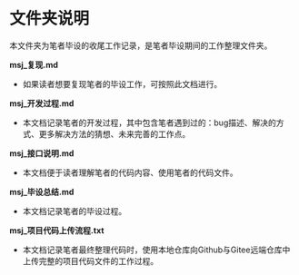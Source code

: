 # 文件夹说明

本文件夹为笔者毕设的收尾工作记录，是笔者毕设期间的工作整理文件夹。

**msj_复现.md**

* 如果读者想要复现笔者的毕设工作，可按照此文档进行。

**msj_开发过程.md**

* 本文档记录笔者的开发过程，其中包含笔者遇到过的：bug描述、解决的方式、更多解决方法的猜想、未来完善的工作点。

**msj_接口说明.md**

* 本文档便于读者理解笔者的代码内容、使用笔者的代码文件。

**msj_毕设总结.md**

* 本文档记录笔者的毕设过程。

**msj_项目代码上传流程.txt**

* 本文档记录笔者最终整理代码时，使用本地仓库向Github与Gitee远端仓库中上传完整的项目代码文件的工作过程。
